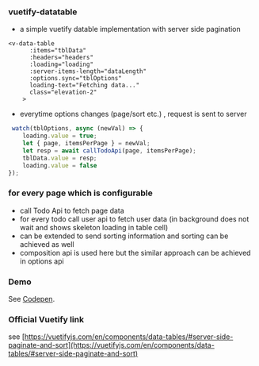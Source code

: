### vuetify-datatable
- a simple vuetify datable implementation with server side pagination 

```vue
<v-data-table
      :items="tblData"
      :headers="headers"     
      :loading="loading"
      :server-items-length="dataLength"
      :options.sync="tblOptions"
      loading-text="Fetching data..."
      class="elevation-2"
    >

```
- everytime options changes (page/sort etc.) ,  request is sent to server

```javascript
 watch(tblOptions, async (newVal) => {
    loading.value = true;
    let { page, itemsPerPage } = newVal;
    let resp = await callTodoApi(page, itemsPerPage);
    tblData.value = resp;
    loading.value = false
});
```
### for every page which is configurable 

- call Todo Api to fetch page data 
- for every todo call user api to fetch user data (in background does not wait and shows skeleton loading in table cell)
- can be extended to send sorting information and sorting can be achieved as well
- composition api is used here but the similar approach can be achieved in options api

### Demo
See [Codepen](https://codepen.io/GouthamRangarajan/pen/yLvwRyx).

### Official Vuetify link 
see [https://vuetifyjs.com/en/components/data-tables/#server-side-paginate-and-sort](https://vuetifyjs.com/en/components/data-tables/#server-side-paginate-and-sort)